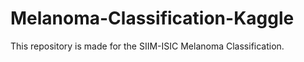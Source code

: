 # Melanoma-Classification-Kaggle
This repository is made for the SIIM-ISIC Melanoma Classification.
